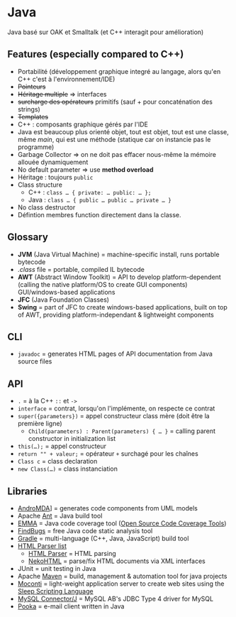 # Java

Java basé sur OAK et Smalltalk (et C++ interagit pour amélioration)

## Features (especially compared to C++)

* Portabilité (développement graphique integré au langage, alors qu'en C++ c'est à l'environnement/IDE)
* ~~Pointeurs~~
* ~~Héritage multiple~~ => interfaces
* ~~surcharge des opérateurs~~ primitifs (sauf + pour concaténation des strings)
* ~~Templates~~
* C++ : composants graphique gérés par l'IDE
* Java est beaucoup plus orienté objet, tout est objet, tout est une classe, même _main_, qui est une méthode (statique car on instancie pas le programme)
* Garbage Collector => on ne doit pas effacer nous-même la mémoire allouée dynamiquement
* No default parameter => use **method overload**
* Héritage : toujours `public`
* Class structure
  * C++ : `class … { private: … public: … };`
  * Java : `class … { public … public … private … }`
* No class destructor
* Défintion membres function directement dans la classe.

## Glossary

* **JVM** (Java Virtual Machine) = machine-specific install, runs portable bytecode
* _.class_ file = portable, compiled IL bytecode
* **AWT** (Abstract Window Toolkit) = API to develop platform-dependent (calling the native platform/OS to create GUI components) GUI/windows-based applications
* **JFC** (Java Foundation Classes)
* **Swing** = part of JFC to create windows-based applications, built on top of AWT, providing platform-independant & lightweight components

## CLI

* `javadoc` = generates HTML pages of API documentation from Java source files

## API

* `.` = à la C++ `::` et `->`
* `interface` = contrat, lorsqu'on l'implémente, on respecte ce contrat
* `super({parameters})` = appel constructeur class mère (doit être la première ligne)
  * `Child(parameters) : Parent(parameters) { … }` = calling parent constructor in initialization list
* `this(…);` = appel constructeur
* `return "" + valeur;` = opérateur `+` surchagé pour les chaînes
* `Class c` = class declaration
* `new Class(…)` = class instanciation

## Libraries

* [AndroMDA](http://andromda.sourceforge.net/andromda-documentation/getting-started-java)] = generates code components from UML models
* Apache [Ant](https://ant.apache.org) = Java build tool
* [EMMA](http://emma.sourceforge.net) = Java code coverage tool ([Open Source Code Coverage Tools](https://java-source.net/open-source/code-coverage))
* [FindBugs](http://findbugs.sourceforge.net) = free Java code static analysis tool
* [Gradle](https://gradle.org) = multi-language (C++, Java, JavaScript) build tool
* [HTML Parser list](https://java-source.net/open-source/html-parsers)
  * [HTML Parser](http://htmlparser.sourceforge.net) = HTML parsing
  * [NekoHTML](http://nekohtml.sourceforge.net) = parse/fix HTML documents via XML interfaces
* JUnit = unit testing in Java
* Apache [Maven](https://maven.apache.org/what-is-maven.html) = build, management & automation tool for java projects
* [Moconti](http://hick.org/~raffi/moconti.html) = light-weight application server to create web sites using the [Sleep Scripting Language](http://sleep.dashnine.org)
* [MySQL Connector/J](https://www.w3resource.com/mysql/mysql-java-connection.php) = MySQL AB's JDBC Type 4 driver for MySQL
* [Pooka](https://suberic.net/pooka) = e-mail client written in Java
